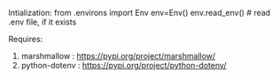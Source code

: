 Intialization:
from .environs import Env
env=Env()
env.read_env() # read .env file, if it exists

Requires:

1. marshmallow : https://pypi.org/project/marshmallow/
2. python-dotenv : https://pypi.org/project/python-dotenv/
